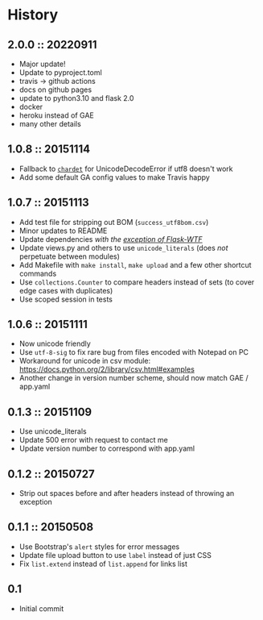 # History

## 2.0.0 :: 20220911

- Major update!
- Update to pyproject.toml
- travis -> github actions
- docs on github pages
- update to python3.10 and flask 2.0
- docker
- heroku instead of GAE
- many other details

## 1.0.8 :: 20151114

- Fallback to [`chardet`](https://github.com/chardet/chardet) for UnicodeDecodeError if utf8 doesn't work
- Add some default GA config values to make Travis happy

## 1.0.7 :: 20151113

- Add test file for stripping out BOM (`success_utf8bom.csv`)
- Minor updates to README
- Update dependencies *with the [exception of Flask-WTF](https://github.com/lepture/flask-wtf/commit/b1d77ea962128e8d3b32b9ebea4c36a7cd1b5157#commitcomment-14374763)*
- Update views.py and others to use `unicode_literals` (does *not* perpetuate between modules)
- Add Makefile with `make install`, `make upload` and a few other shortcut commands
- Use `collections.Counter` to compare headers instead of sets (to cover edge cases with duplicates)
- Use scoped session in tests

## 1.0.6 :: 20151111

- Now unicode friendly
- Use `utf-8-sig` to fix rare bug from files encoded with Notepad on PC
- Workaround for unicode in csv module: <https://docs.python.org/2/library/csv.html#examples>
- Another change in version number scheme, should now match GAE / app.yaml

## 0.1.3 :: 20151109

- Use unicode_literals
- Update 500 error with request to contact me
- Update version number to correspond with app.yaml

## 0.1.2 :: 20150727

- Strip out spaces before and after headers instead of throwing an exception

## 0.1.1 :: 20150508

- Use Bootstrap's `alert` styles for error messages
- Update file upload button to use `label` instead of just CSS
- Fix `list.extend` instead of `list.append` for links list

## 0.1

- Initial commit
